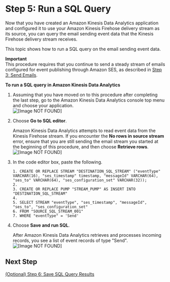 # Step 5: Run a SQL Query<a name="event-publishing-kinesis-analytics-sql"></a>

Now that you have created an Amazon Kinesis Data Analytics application and configured it to use your Amazon Kinesis Firehose delivery stream as its source, you can query the email sending event data that the Kinesis Firehose delivery stream receives\.

This topic shows how to run a SQL query on the email sending event data\.

**Important**  
This procedure requires that you continue to send a steady stream of emails configured for event publishing through Amazon SES, as described in [Step 3: Send Emails](event-publishing-kinesis-analytics-send-email.md)\.

**To run a SQL query in Amazon Kinesis Data Analytics**

1. Assuming that you have moved on to this procedure after completing the last step, go to the Amazon Kinesis Data Analytics console top menu and choose your application\.  
![\[Image NOT FOUND\]](http://docs.aws.amazon.com/ses/latest/DeveloperGuide/images/event_publishing_tutorial_kinesis_analytics_select_app.png)

1. Choose **Go to SQL editor**\. 

   Amazon Kinesis Data Analytics attempts to read event data from the Kinesis Firehose stream\. If you encounter the **No rows in source stream** error, ensure that you are still sending the email stream you started at the beginning of this procedure, and then choose **Retrieve rows**\.  
![\[Image NOT FOUND\]](http://docs.aws.amazon.com/ses/latest/DeveloperGuide/images/event_publishing_tutorial_kinesis_analytics_go_to_editor.png)

1. In the code editor box, paste the following\.

   ```
   1. CREATE OR REPLACE STREAM "DESTINATION_SQL_STREAM" ("eventType" VARCHAR(16), "ses_timestamp" timestamp, "messageId" VARCHAR(64), "ses_to" VARCHAR(64), "ses_configuration_set" VARCHAR(32));
   2. 
   3. CREATE OR REPLACE PUMP "STREAM_PUMP" AS INSERT INTO "DESTINATION_SQL_STREAM"
   4. 
   5. SELECT STREAM "eventType", "ses_timestamp", "messageId", "ses_to", "ses_configuration_set"
   6. FROM "SOURCE_SQL_STREAM_001"
   7. WHERE "eventType" = 'Send'
   ```

1. Choose **Save and run SQL**\.

   After Amazon Kinesis Data Analytics retrieves and processes incoming records, you see a list of event records of type "Send"\.  
![\[Image NOT FOUND\]](http://docs.aws.amazon.com/ses/latest/DeveloperGuide/images/event_publishing_tutorial_kinesis_analytics_sql.png)

## Next Step<a name="event-publishing-kinesis-analytics-sql-next-step"></a>

[\(Optional\) Step 6: Save SQL Query Results](event-publishing-kinesis-analytics-destination.md)